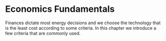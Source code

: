 # Economics Fundamentals

Finances dictate most energy decisions and we choose the technology that
is the least cost according to some criteria.  In this chapter we
introduce a few criteria that are commonly used.

<!--
grab from 338 notes and work
use luenberger text and examples from ENSP 438
-->


